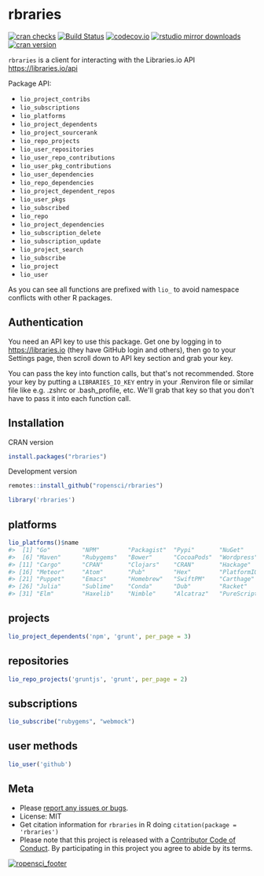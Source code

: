 rbraries
========



[![cran checks](https://cranchecks.info/badges/worst/rbraries)](https://cranchecks.info/pkgs/rbraries)
[![Build Status](https://travis-ci.org/ropensci/rbraries.svg?branch=master)](https://travis-ci.org/ropensci/rbraries)
[![codecov.io](https://codecov.io/github/ropensci/rbraries/coverage.svg?branch=master)](https://codecov.io/github/ropensci/rbraries?branch=master)
[![rstudio mirror downloads](https://cranlogs.r-pkg.org/badges/rbraries?color=2ECC71)](https://github.com/metacran/cranlogs.app)
[![cran version](https://www.r-pkg.org/badges/version/rbraries)](https://cran.r-project.org/package=rbraries)


`rbraries` is a client for interacting with the Libraries.io API <https://libraries.io/api>


Package API:

 - `lio_project_contribs`
 - `lio_subscriptions`
 - `lio_platforms`
 - `lio_project_dependents`
 - `lio_project_sourcerank`
 - `lio_repo_projects`
 - `lio_user_repositories`
 - `lio_user_repo_contributions`
 - `lio_user_pkg_contributions`
 - `lio_user_dependencies`
 - `lio_repo_dependencies`
 - `lio_project_dependent_repos`
 - `lio_user_pkgs`
 - `lio_subscribed`
 - `lio_repo`
 - `lio_project_dependencies`
 - `lio_subscription_delete`
 - `lio_subscription_update`
 - `lio_project_search`
 - `lio_subscribe`
 - `lio_project`
 - `lio_user`

As you can see all functions are prefixed with `lio_` to avoid namespace conflicts with other R packages.

## Authentication

You need an API key to use this package. Get one by logging in to 
<https://libraries.io> (they have GitHub login and others), then go to your 
Settings page, then scroll down to API key section and grab your
key. 

You can pass the key into function calls, but that's not recommended.
Store your key by putting a `LIBRARIES_IO_KEY` entry in your .Renviron file or similar file like
e.g. .zshrc or .bash_profile, etc. We'll grab that key so that you 
don't have to pass it into each function call.

## Installation

CRAN version


```r
install.packages("rbraries")
```

Development version


```r
remotes::install_github("ropensci/rbraries")
```


```r
library('rbraries')
```

## platforms


```r
lio_platforms()$name
#>  [1] "Go"         "NPM"        "Packagist"  "Pypi"       "NuGet"     
#>  [6] "Maven"      "Rubygems"   "Bower"      "CocoaPods"  "Wordpress" 
#> [11] "Cargo"      "CPAN"       "Clojars"    "CRAN"       "Hackage"   
#> [16] "Meteor"     "Atom"       "Pub"        "Hex"        "PlatformIO"
#> [21] "Puppet"     "Emacs"      "Homebrew"   "SwiftPM"    "Carthage"  
#> [26] "Julia"      "Sublime"    "Conda"      "Dub"        "Racket"    
#> [31] "Elm"        "Haxelib"    "Nimble"     "Alcatraz"   "PureScript"
```

## projects


```r
lio_project_dependents('npm', 'grunt', per_page = 3)
```

## repositories


```r
lio_repo_projects('gruntjs', 'grunt', per_page = 2)
```

## subscriptions


```r
lio_subscribe("rubygems", "webmock")
```

## user methods


```r
lio_user('github')
```

## Meta

* Please [report any issues or bugs](https://github.com/ropensci/rbraries/issues).
* License: MIT
* Get citation information for `rbraries` in R doing `citation(package = 'rbraries')`
* Please note that this project is released with a [Contributor Code of Conduct][coc].
By participating in this project you agree to abide by its terms.

[![ropensci_footer](https://ropensci.org/public_images/github_footer.png)](https://ropensci.org)

[coc]: https://github.com/ropensci/rbraries/blob/master/CODE_OF_CONDUCT.md#L1

